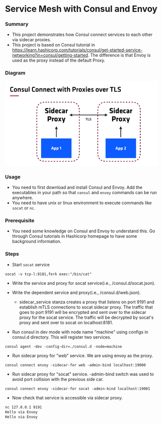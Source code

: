# Service Mesh with Consul and Envoy



### Summary

* This project demonstrates how Consul connect services to each other via sidecar proxies.
* This project is based on Consul tutorial in https://learn.hashicorp.com/tutorials/consul/get-started-service-networking?in=consul/getting-started. The difference is that Envoy is used as the proxy instead of the default Proxy.



### Diagram

![](./images/screenshot.png)



### Usage

* You need to first download and install Consul and Envoy. Add the executables in your path so that `consul` and `envoy` commands can be run anywhere.
* You need to have unix or linux environment to execute commands like `socat` or `nc`.



### Prerequisite

* You need some knowledge on Consul and Envoy to understand this. Go through Consul tutorials in Hashicorp homepage to have some background information.



### Steps

* Start `socat` service

```
socat -v tcp-l:8181,fork exec:"/bin/cat"
```

* Write the service and proxy for socat service(i.e., /consul.d/socat.json).
* Write the dependent service and proxy(i.e., /consul.d/web.json).
  * sidecar_service stanza creates a proxy that listens on port 9191 and establish mTLS connections to socat sidecar proxy. The traffic that goes to port 9191 will be encrypted and sent over to the sidecar proxy for the socat service. The traffic will be decrypted by socat's proxy and sent over to socat on localhost:8181.

* Run consul in dev mode with node name "machine" using configs  in consul.d directory. This will register two services.

```
consul agent -dev -config-dir=./consul.d -node=machine
```

* Run sidecar proxy for "web" service. We are using envoy as the proxy.

```
consul connect envoy -sidecar-for web -admin-bind localhost:19000
```

* Run sidecar proxy for "socat" service. -admin-bind switch was used to avoid port collision with the previous side car.

```
consul connect envoy -sidecar-for socat -admin-bind localhost:19001
```

* Now check that service is accessible via sidecar proxy.

```
nc 127.0.0.1 9191
Hello via Envoy
Hello via Envoy
```



